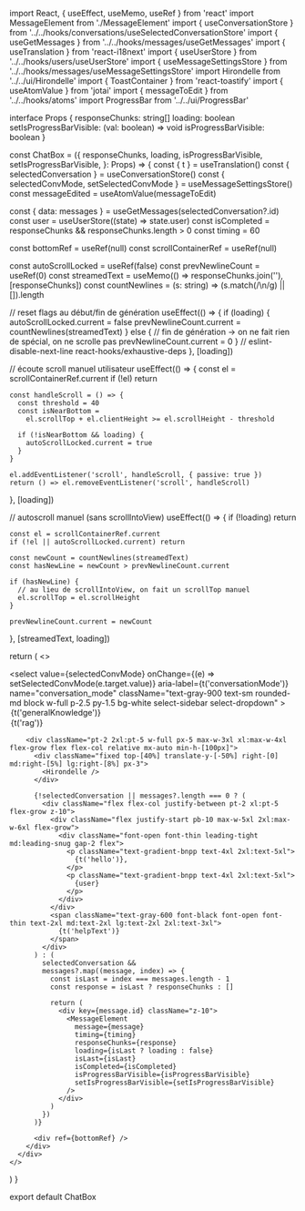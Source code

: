 import React, { useEffect, useMemo, useRef } from 'react'
import MessageElement from './MessageElement'
import { useConversationStore } from '../../hooks/conversations/useSelectedConversationStore'
import { useGetMessages } from '../../hooks/messages/useGetMessages'
import { useTranslation } from 'react-i18next'
import { useUserStore } from '../../hooks/users/useUserStore'
import { useMessageSettingsStore } from '../../hooks/messages/useMessageSettingsStore'
import Hirondelle from '../../ui/Hirondelle'
import { ToastContainer } from 'react-toastify'
import { useAtomValue } from 'jotai'
import { messageToEdit } from '../../hooks/atoms'
import ProgressBar from '../../ui/ProgressBar'

interface Props {
  responseChunks: string[]
  loading: boolean
  setIsProgressBarVisible: (val: boolean) => void
  isProgressBarVisible: boolean
}

const ChatBox = ({
  responseChunks,
  loading,
  isProgressBarVisible,
  setIsProgressBarVisible,
}: Props) => {
  const { t } = useTranslation()
  const { selectedConversation } = useConversationStore()
  const { selectedConvMode, setSelectedConvMode } = useMessageSettingsStore()
  const messageEdited = useAtomValue(messageToEdit)

  const { data: messages } = useGetMessages(selectedConversation?.id)
  const user = useUserStore((state) => state.user)
  const isCompleted = responseChunks && responseChunks.length > 0
  const timing = 60

  const bottomRef = useRef<HTMLDivElement>(null)
  const scrollContainerRef = useRef<HTMLDivElement>(null)

  const autoScrollLocked = useRef(false)
  const prevNewlineCount = useRef(0)
  const streamedText = useMemo(() => responseChunks.join(''), [responseChunks])
  const countNewlines = (s: string) => (s.match(/\n/g) || []).length

  // reset flags au début/fin de génération
  useEffect(() => {
    if (loading) {
      autoScrollLocked.current = false
      prevNewlineCount.current = countNewlines(streamedText)
    } else {
      // fin de génération → on ne fait rien de spécial, on ne scrolle pas
      prevNewlineCount.current = 0
    }
    // eslint-disable-next-line react-hooks/exhaustive-deps
  }, [loading])

  // écoute scroll manuel utilisateur
  useEffect(() => {
    const el = scrollContainerRef.current
    if (!el) return

    const handleScroll = () => {
      const threshold = 40
      const isNearBottom =
        el.scrollTop + el.clientHeight >= el.scrollHeight - threshold

      if (!isNearBottom && loading) {
        autoScrollLocked.current = true
      }
    }

    el.addEventListener('scroll', handleScroll, { passive: true })
    return () => el.removeEventListener('scroll', handleScroll)
  }, [loading])

  // autoscroll manuel (sans scrollIntoView)
  useEffect(() => {
    if (!loading) return

    const el = scrollContainerRef.current
    if (!el || autoScrollLocked.current) return

    const newCount = countNewlines(streamedText)
    const hasNewLine = newCount > prevNewlineCount.current

    if (hasNewLine) {
      // au lieu de scrollIntoView, on fait un scrollTop manuel
      el.scrollTop = el.scrollHeight
    }

    prevNewlineCount.current = newCount
  }, [streamedText, loading])

  return (
    <>
      <ToastContainer className="fixed top-16 right-5 w-full z-70" />
      <div
        ref={scrollContainerRef}
        className="flex-grow overflow-y-auto flex flex-col relative min-h-[250px] py-4"
      >
        <div className="sticky top-2 z-10 px-3">
          <div className="flex w-full justify-start">
            <form id="conversation_mode">
              <select
                value={selectedConvMode}
                onChange={(e) => setSelectedConvMode(e.target.value)}
                aria-label={t('conversationMode')}
                name="conversation_mode"
                className="text-gray-900 text-sm rounded-md block w-full p-2.5 py-1.5 bg-white select-sidebar select-dropdown"
              >
                <option key="0" value="general">
                  {t('generalKnowledge')}
                </option>
                <option key="1" value="rag">
                  {t('rag')}
                </option>
              </select>
            </form>
          </div>
        </div>

        <div className="pt-2 2xl:pt-5 w-full px-5 max-w-3xl xl:max-w-4xl flex-grow flex flex-col relative mx-auto min-h-[100px]">
          <div className="fixed top-[40%] translate-y-[-50%] right-[0] md:right-[5%] lg:right-[8%] px-3">
            <Hirondelle />
          </div>

          {!selectedConversation || messages?.length === 0 ? (
            <div className="flex flex-col justify-between pt-2 xl:pt-5 flex-grow z-10">
              <div className="flex justify-start pb-10 max-w-5xl 2xl:max-w-6xl flex-grow">
                <div className="font-open font-thin leading-tight md:leading-snug gap-2 flex">
                  <p className="text-gradient-bnpp text-4xl 2xl:text-5xl">
                    {t('hello')},
                  </p>
                  <p className="text-gradient-bnpp text-4xl 2xl:text-5xl">
                    {user}
                  </p>
                </div>
              </div>
              <span className="text-gray-600 font-black font-open font-thin text-2xl md:text-2xl lg:text-2xl 2xl:text-3xl">
                {t('helpText')}
              </span>
            </div>
          ) : (
            selectedConversation &&
            messages?.map((message, index) => {
              const isLast = index === messages.length - 1
              const response = isLast ? responseChunks : []

              return (
                <div key={message.id} className="z-10">
                  <MessageElement
                    message={message}
                    timing={timing}
                    responseChunks={response}
                    loading={isLast ? loading : false}
                    isLast={isLast}
                    isCompleted={isCompleted}
                    isProgressBarVisible={isProgressBarVisible}
                    setIsProgressBarVisible={setIsProgressBarVisible}
                  />
                </div>
              )
            })
          )}

          <div ref={bottomRef} />
        </div>
      </div>
    </>
  )
}

export default ChatBox
